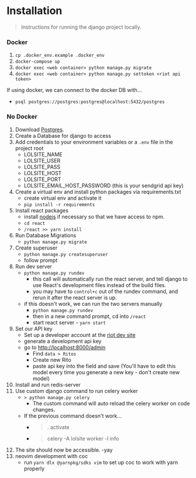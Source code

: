 # Installation

> Instructions for running the django project locally.


### Docker
1. `cp .docker_env.example .docker_env`
2. `docker-compose up`
3. `docker exec <web container> python manage.py migrate`
4. `docker exec <web container> python manage.py settoken <riot api token>`

If using docker, we can connect to the docker DB with...
- `psql postgres://postgres:postgres@localhost:5432/postgres`


### No Docker
1. Download [Postgres](https://www.postgresql.org/).
2. Create a Database for django to access
3. Add credentials to your environment variables or a `.env` file in the project root
    - LOLSITE\_NAME
    - LOLSITE\_USER
    - LOLSITE\_PASS
    - LOLSITE\_HOST
    - LOLSITE\_PORT
    - LOLSITE\_EMAIL\_HOST\_PASSWORD (this is your sendgrid api key)
4. Create a virtual env and install python packages via requirements.txt
    - create virtual env and activate it
    - `pip install -r requirements`
5. Install react packages
    - install [nodejs](https://nodejs.org/en/) if necessary so that we have access to npm.
    - `cd react`
    - `/react >> yarn install`
6. Run Database Migrations
    - `python manage.py migrate`
7. Create superuser
    - `python manage.py createsuperuser`
    - follow prompt
9. Run dev server
    - `python manage.py rundev`
        - this call will automatically run the react server, and tell django to use React's development files instead of the build files.
        - you may have to `control+c` out of the rundev command, and rerun it after the react server is up.
    - if this doesn't work, we can run the two servers manually
        - `python manage.py rundev`
        - then in a new command prompt, cd into `/react`
        - start react server - `yarn start`
10. Set our API key
    - Set up a developer account at the [riot dev site](https://developer.riotgames.com/)
    - generate a development api key
    - go to [http://localhost:8000/admin](http://localhost:8000/admin)
        - Find `data > Ritos`
        - Create new Rito
        - paste api key into the field and save (You'll have to edit this model every time you generate a new key - don't create new model)
11. Install and run redis-server
12. Use custom django command to run celery worker
    - `> python manage.py celery`
        - The custom command will auto reload the celery worker on code changes.
    - If the previous command doesn't work...
        - > . activate <virtual env>
        - > celery -A lolsite worker -l info
13. The site should now be accessible. -yay
14. neovim development with coc
    - run `yarn dlx @yarnpkg/sdks vim` to set up coc to work with yarn properly

